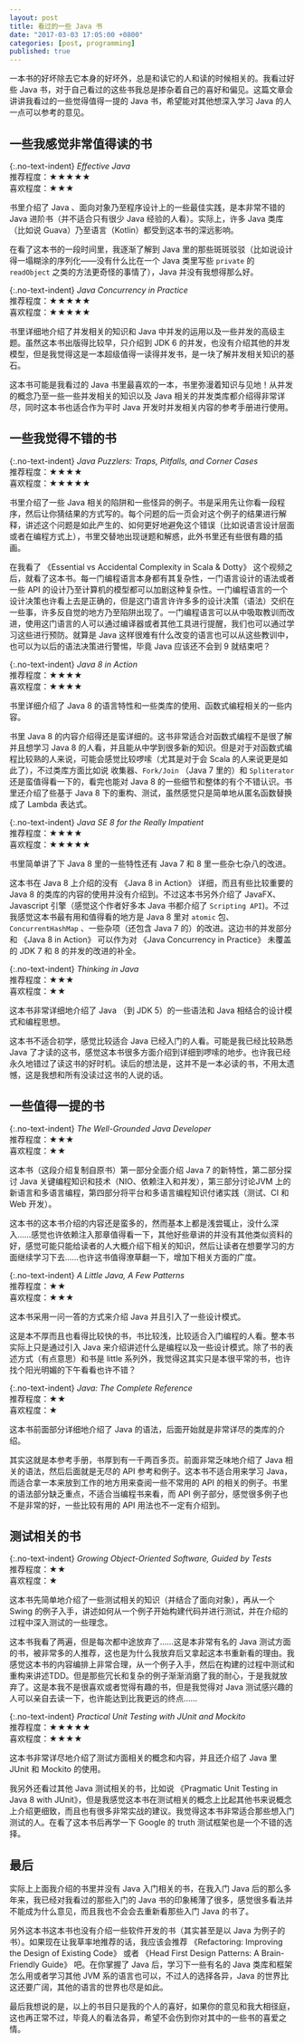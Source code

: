 ```yaml
---
layout: post
title: 看过的一些 Java 书
date: "2017-03-03 17:05:00 +0800"
categories: [post, programming]
published: true
---
```


一本书的好坏除去它本身的好坏外，总是和读它的人和读的时候相关的。我看过好些 Java 书，对于自己看过的这些书我总是掺杂着自己的喜好和偏见。这篇文章会讲讲我看过的一些觉得值得一提的 Java 书，希望能对其他想深入学习 Java 的人一点可以参考的意见。

## 一些我感觉非常值得读的书

{:.no-text-indent}
*Effective Java*  
推荐程度：★★★★★  
喜欢程度：★★★

书里介绍了 Java 、面向对象乃至程序设计上的一些最佳实践，是本非常不错的 Java 进阶书（并不适合只有很少 Java 经验的人看）。实际上，许多 Java 类库（比如说 Guava）乃至语言（Kotlin）都受到这本书的深远影响。

在看了这本书的一段时间里，我逐渐了解到 Java 里的那些斑斑驳驳（比如说设计得一塌糊涂的序列化——没有什么比在一个 Java 类里写些 `private` 的 `readObject` 之类的方法更奇怪的事情了），Java 并没有我想得那么好。

{:.no-text-indent}
*Java Concurrency in Practice*  
推荐程度：★★★★★  
喜欢程度：★★★★★

书里详细地介绍了并发相关的知识和 Java 中并发的运用以及一些并发的高级主题。虽然这本书出版得比较早，只介绍到 JDK 6 的并发，也没有介绍其他的并发模型，但是我觉得这是一本超级值得一读得并发书，是一块了解并发相关知识的基石。

这本书可能是我看过的 Java 书里最喜欢的一本，书里弥漫着知识与见地！从并发的概念乃至一些一些并发相关的知识以及 Java 相关的并发类库都介绍得非常详尽，同时这本书也适合作为平时 Java 开发时并发相关内容的参考手册进行使用。

## 一些我觉得不错的书

{:.no-text-indent}
*Java Puzzlers: Traps, Pitfalls, and Corner Cases*  
推荐程度：★★★★  
喜欢程度：★★★★★

书里介绍了一些 Java 相关的陷阱和一些怪异的例子。书是采用先让你看一段程序，然后让你猜结果的方式写的。每个问题的后一页会对这个例子的结果进行解释，讲述这个问题是如此产生的、如何更好地避免这个错误（比如说语言设计层面或者在编程方式上），书里交替地出现谜题和解惑，此外书里还有些很有趣的插画。

在我看了 《Essential vs Accidental Complexity in Scala & Dotty》 这个视频之后，就看了这本书。每一门编程语言本身都有其复杂性，一门语言设计的语法或者一些 API 的设计乃至计算机的模型都可以加剧这种复杂性。一门编程语言的一个设计决策也许看上去是正确的，但是这门语言许许多多的设计决策（语法）交织在一些事，许多反自觉的地方乃至陷阱出现了。一门编程语言可以从中吸取教训而改进，使用这门语言的人可以通过编译器或者其他工具进行提醒，我们也可以通过学习这些进行预防。就算是 Java 这样很难有什么改变的语言也可以从这些教训中，也可以为以后的语法决策进行警惕，毕竟 Java 应该还不会到 9 就结束吧？

{:.no-text-indent}
*Java 8 in Action*  
推荐程度：★★★★  
喜欢程度：★★★★

书里详细介绍了 Java 8 的语言特性和一些类库的使用、函数式编程相关的一些内容。

书里 Java 8 的内容介绍得还是蛮详细的。这书非常适合对函数式编程不是很了解并且想学习 Java 8 的人看，并且能从中学到很多新的知识。但是对于对函数式编程比较熟的人来说，可能会感觉比较啰嗦（尤其是对于会 Scala 的人来说更是如此了），不过类库方面比如说 收集器、`Fork/Join` （Java 7 里的）和 `Spliterator` 还是蛮值得看一下的，看完也能对 Java 8 的一些细节和整体的有个不错认识。书里还介绍了些基于 Java 8 下的重构、测试，虽然感觉只是简单地从匿名函数替换成了 Lambda 表达式。

{:.no-text-indent}
*Java SE 8 for the Really Impatient*  
推荐程度：★★★★  
喜欢程度：★★★★★

书里简单讲了下 Java 8 里的一些特性还有 Java 7 和 8 里一些杂七杂八的改进。

这本书在 Java 8 上介绍的没有 《Java 8 in Action》 详细，而且有些比较重要的 Java 8 的类库的内容的使用并没有介绍到。不过这本书另外介绍了 JavaFX、Javascript 引擎（感觉这个作者好多本 Java 书都介绍了 `Scripting API`)。不过我感觉这本书最有用和值得看的地方是 Java 8 里对 `atomic` 包、`ConcurrentHashMap` 、一些杂项（还包含 Java 7 的）的改进。这边书的并发部分和 《Java 8 in Action》 可以作为对 《Java Concurrency in Practice》 未覆盖的 JDK 7 和 8 的并发的改进的补全。

{:.no-text-indent}
*Thinking in Java*  
推荐程度：★★★  
喜欢程度：★★

这本书非常详细地介绍了 Java （到 JDK 5）的一些语法和 Java 相结合的设计模式和编程思想。

这本书不适合初学，感觉比较适合 Java 已经入门的人看。可能是我已经比较熟悉 Java 了才读的这书，感觉这本书很多方面介绍到详细到啰嗦的地步。也许我已经永久地错过了读这书的好时机。读后的想法是，这并不是一本必读的书，不用太遗憾，这是我想和所有没读过这书的人说的话。

## 一些值得一提的书

{:.no-text-indent}
*The Well-Grounded Java Developer*  
推荐程度：★★★  
喜欢程度：★★

这本书（这段介绍复制自原书）第一部分全面介绍 Java 7 的新特性，第二部分探讨 Java 关键编程知识和技术（NIO、依赖注入和并发），第三部分讨论JVM 上的新语言和多语言编程，第四部分将平台和多语言编程知识付诸实践（测试、CI 和 Web 开发）。

这本书的这本书介绍的内容还是蛮多的，然而基本上都是浅尝辄止，没什么深入……感觉也许依赖注入那章值得看一下，其他好些章讲的并没有其他类似资料的好，感觉可能只能给读者的人大概介绍下相关的知识，然后让读者在想要学习的方面继续学习下去……也许这书值得潦草翻一下，增加下相关方面的广度。

{:.no-text-indent}
*A Little Java, A Few Patterns*  
推荐程度：★★  
喜欢程度：★★★

这本书采用一问一答的方式来介绍 Java 并且引入了一些设计模式。

这是本不厚而且也看得比较快的书，书比较浅，比较适合入门编程的人看。整本书实际上只是通过引入 Java 来介绍讲述什么是编程以及一些设计模式。除了书的表述方式（有点意思）和书是 little 系列外，我觉得这其实只是本很平常的书，也许找个阳光明媚的下午看看也许不错？

{:.no-text-indent}
*Java: The Complete Reference*  
推荐程度：★★  
喜欢程度：★

这本书前面部分详细地介绍了 Java 的语法，后面开始就是非常详尽的类库的介绍。

其实这就是本参考手册，书厚到有一千两百多页。前面非常乏味地介绍了 Java 相关的语法，然后后面就是无尽的 API 参考和例子。这本书不适合用来学习 Java，而适合拿一本来放到工作的地方用来查阅一些不常用的 API 的相关的例子。书里的语法部分缺乏重点，不适合当编程书来看，而 API 例子部分，感觉很多例子也不是非常的好，一些比较有用的 API 用法也不一定有介绍到。

## 测试相关的书

{:.no-text-indent}
*Growing Object-Oriented Software, Guided by Tests*  
推荐程度：★★  
喜欢程度：★

这本书先简单地介绍了一些测试相关的知识（并结合了面向对象），再从一个 Swing 的例子入手，讲述如何从一个例子开始构建代码并进行测试，并在介绍的过程中深入测试的一些理念。

这本书我看了两遍，但是每次都中途放弃了……这是本非常有名的 Java 测试方面的书，被非常多的人推荐，这也是为什么我放弃后又拿起这本书重新看的理由。我感觉这本书的内容编排上非常合理，从一个例子入手，然后在构建的过程中测试和重构来讲述TDD。但是那些冗长和复杂的例子渐渐消磨了我的耐心，于是我就放弃了。这是本我不是很喜欢或者觉得有趣的书，但是我觉得对 Java 测试感兴趣的人可以亲自去读一下，也许能达到比我更远的终点……

{:.no-text-indent}
*Practical Unit Testing with JUnit and Mockito*  
推荐程度：★★★★★  
喜欢程度：★★★★

这本书非常详尽地介绍了测试方面相关的概念和内容，并且还介绍了 Java 里 JUnit 和 Mockito 的使用。

我另外还看过其他 Java 测试相关的书，比如说 《Pragmatic Unit Testing in Java 8 with JUnit》，但是我感觉这本书在测试相关的概念上比起其他书来说概念上介绍更细致，而且也有很多非常实战的建议。我觉得这本书非常适合那些想入门测试的人。在看了这本书后再学一下 Google 的 truth 测试框架也是一个不错的选择。

## 最后
实际上上面我介绍的书里并没有 Java 入门相关的书，在我入门 Java 后的那么多年来，我已经对我看过的那些入门的 Java 书的印象稀薄了很多，感觉很多看法并不能成为什么意见，而且我也不会会去重新看那些入门 Java 的书了。

另外这本书这本书也没有介绍一些软件开发的书（其实甚至是以 Java 为例子的书）。如果现在让我草率地推荐的话，我应该会推荐 《Refactoring: Improving the Design of Existing Code》 或者 《Head First Design Patterns: A Brain-Friendly Guide》 吧。在你掌握了 Java 后，学习下一些有名的 Java 类库和框架怎么用或者学习其他 JVM 系的语言也可以，不过人的选择各异，Java 的世界比这还要广阔，其他的语言的世界也尽是如此。

最后我想说的是，以上的书目只是我的个人的喜好，如果你的意见和我大相径庭，这也再正常不过，毕竟人的看法各异，希望不会伤到你对其中的一些书的喜爱之情。
